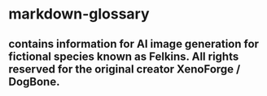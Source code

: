 # markdown-glossary 

## contains information for AI image generation for fictional species known as Felkins. All rights reserved for the original creator XenoForge / DogBone.